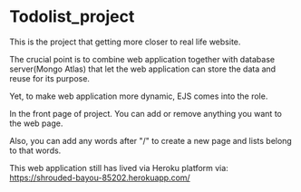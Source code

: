 # Todolist_project

This is the project that getting more closer to real life website.

The crucial point is to combine web application together with database server(Mongo Atlas) that let the web application can store the data and reuse for its purpose.

Yet, to make web application more dynamic, EJS comes into the role.

In the front page of project. You can add or remove anything you want to the web page. 

Also, you can add any words after "/" to create a new page and lists belong to that words.

This web application still has lived via Heroku platform via: https://shrouded-bayou-85202.herokuapp.com/
